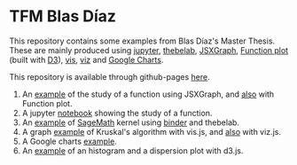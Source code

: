 # TFM Blas Díaz

This repository contains some examples from Blas Díaz's Master Thesis. These are mainly produced using [jupyter](http://jupyter.org), [thebelab](https://github.com/minrk/thebelab), [JSXGraph](http://jsxgraph.uni-bayreuth.de/wp/index.html), [Function plot](https://mauriciopoppe.github.io/function-plot/) (built with [D3](https://d3js.org)),  [vis](http://visjs.org), [viz](https://github.com/mdaines/viz.js) and [Google Charts](https://developers.google.com/chart).

This repository is available through github-pages [here](https://pedritomelenas.github.io/tfm-latex-html-math).

1. An [example](jsxgraph/webjsx.html) of the study of a function using JSXGraph, and [also](function-plot/d3.html) with Function plot.
1. A jupyter [notebook](jupyter/ejemplo-sage-jupyter.ipynb) showing the study of a function.
1. An [example](thebelab/sage.html) of [SageMath](http://www.sagemath.org) kernel using [binder](https://mybinder.org) and thebelab.
1. A graph [example](vis/Kruskal.html) of Kruskal's algorithm with vis.js, and [also](viz/Ejemplo-viz.html) with viz.js. 
1. A Google charts [example](Google-charts/Estadistica.html).
1. An [example](d3/graficoD3.html) of an histogram and a dispersion plot with d3.js.